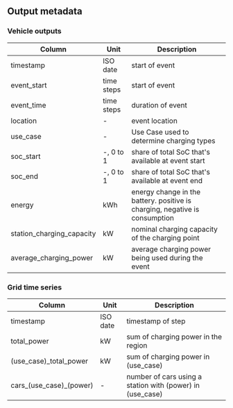 ## Output metadata

### Vehicle outputs
| Column                    | Unit       | Description                                                                 |
|---------------------------|------------|-----------------------------------------------------------------------------|
| timestamp                 | ISO date   | start of event                                                              |
| event_start               | time steps | start of event                                                              |
| event_time                | time steps | duration of event                                                           |
| location                  | -          | event location                                                              |
| use_case                  | -          | Use Case used to determine charging types                                   |
| soc_start                 | -, 0 to 1  | share of total SoC that's available at event start                          |
| soc_end                   | -, 0 to 1  | share of total SoC that's available at event end                            |
| energy                    | kWh        | energy change in the battery. positive is charging, negative is consumption |
| station_charging_capacity | kW         | nominal charging capacity of the charging point                             |
| average_charging_power    | kW         | average charging power being used during the event                          |

### Grid time series
| Column                    | Unit      | Description                                                                 |
|---------------------------|-----------|-----------------------------------------------------------------------------|
| timestamp                 | ISO date  | timestamp of step                                                           |
| total_power               | kW        | sum of charging power in the region                                         |
| (use_case)_total_power    | kW        | sum of charging power in (use_case)                                         |
| cars_(use_case)_(power)   | -         | number of cars using a station with (power) in (use_case)                   |
